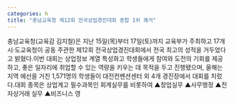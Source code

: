 ```yaml
---
categories: h
title: "충남교육청 제12회 전국상업경진대회 종합 1위 쾌거"
---
```

충남교육청(교육감 김지철)은 지난 15일(목)부터 17일(토)까지 교육부가 주최하고 17개 시·도교육청이 공동 주관한 제12회 전국상업경진대회에서 전국 최고의 성적을 거두었다고 밝혔다.이번 대회는 상업정보 계열 특성화고 학생들에게 참여와 도전의 기회를 제공하고, 좋은 일자리에 취업할 수 있는 역량을 키우는 데 목적을 두고 진행됐으며, 올해는 지역 예선을 거친 1,571명의 학생들이 대전컨벤션센터 외 4개 경진장에서 대회를 치렀다.대회 종목은 상업계고 필수과목인 회계실무를 비롯하여 ▲창업실무 ▲사무행정 ▲전자상거래 실무 ▲비즈니스 영